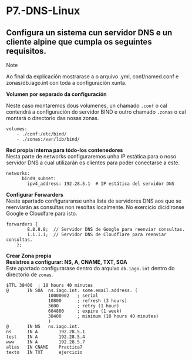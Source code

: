 # P7.-DNS-Linux

## Configura un sistema cun servidor DNS e un cliente alpine que cumpla os seguintes requisitos.

>[!NOTE]
>Ao final da explicación mostrarase a o arquivo .yml, conf/named.conf e zonas/db.iago.int con toda a configuración xunta.

**Volumen por separado da configuración** 

Neste caso montaremos dous volumenes, un chamado `.conf` o cal contendrá a configuración do servidor BIND e outro chamado `.zonas` o cal montará o directorio das nosas zonas.   
```
volumes:
    - ./conf:/etc/bind/  
    - ./zonas:/var/lib/bind/  
```

**Red propia interna para tódo-los contenedores**  
Nesta parte de networks configuraremos unha IP estática para o noso servidor DNS a cual utilizarán os clientes para poder conectarse a este.  
``` 
networks:
      bind9_subnet:
        ipv4_address: 192.28.5.1  # IP estática del servidor DNS
```

**Configurar Forwarders**  
Neste apartado configuraranse unha lista de servidores DNS aos que se reenviarán as consultas non resoltas localmente. No exercicio dicidironse Google e Cloudfare para isto.  
```
forwarders {
        8.8.8.8;  // Servidor DNS de Google para reenviar consultas.
        1.1.1.1;  // Servidor DNS de Cloudflare para reenviar consultas.
    };
```
**Crear Zona propia**  
    **Rexistros a configurar: NS, A, CNAME, TXT, SOA**  
Este apartado configurarase dentro do arquivo `db.iago.int` dentro do directorio de `zonas`.  
```
$TTL 38400	; 10 hours 40 minutes
@		IN SOA	ns.iago.int. some.email.address. (
				10000002   ; serial
				10800      ; refresh (3 hours)
				3600       ; retry (1 hour)
				604800     ; expire (1 week)
				38400      ; minimum (10 hours 40 minutes)
				)
@		IN NS	ns.iago.int.
ns		IN A		192.28.5.1
test	IN A		192.28.5.4
www		IN A		192.28.5.7
alias	IN CNAME	Practica7
texto	IN TXT		ejercicio
```
